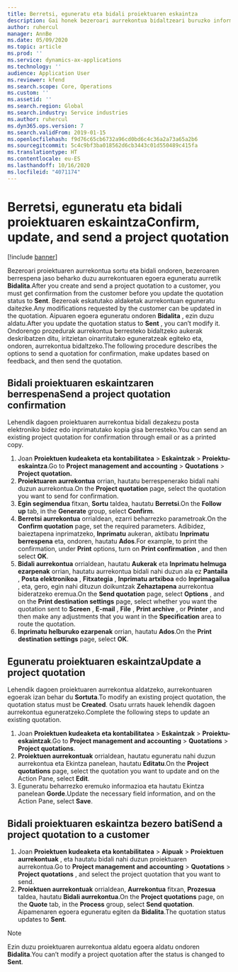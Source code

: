 ```yaml
---
title: Berretsi, eguneratu eta bidali proiektuaren eskaintza
description: Gai honek bezeroari aurrekontua bidaltzeari buruzko informazioa eskaintzen du berrespenerako, iritzietan oinarrituta aldatzeko eta aurrekontua berriro bidaltzeko.
author: ruhercul
manager: AnnBe
ms.date: 05/09/2020
ms.topic: article
ms.prod: ''
ms.service: dynamics-ax-applications
ms.technology: ''
audience: Application User
ms.reviewer: kfend
ms.search.scope: Core, Operations
ms.custom: ''
ms.assetid: ''
ms.search.region: Global
ms.search.industry: Service industries
ms.author: ruhercul
ms.dyn365.ops.version: 7
ms.search.validFrom: 2019-01-15
ms.openlocfilehash: f9d76c65cb6732a96cd0bd6c4c36a2a73a65a2b6
ms.sourcegitcommit: 5c4c9bf3ba018562d6cb3443c01d550489c415fa
ms.translationtype: HT
ms.contentlocale: eu-ES
ms.lasthandoff: 10/16/2020
ms.locfileid: "4071174"
---
```

# <a name="confirm-update-and-send-a-project-quotation"></a><span data-ttu-id="985b3-103">Berretsi, eguneratu eta bidali proiektuaren eskaintza</span><span class="sxs-lookup"><span data-stu-id="985b3-103">Confirm, update, and send a project quotation</span></span>

[!include [banner](../includes/banner.md)]

<span data-ttu-id="985b3-104">Bezeroari proiektuaren aurrekontua sortu eta bidali ondoren, bezeroaren berrespena jaso beharko duzu aurrekontuaren egoera eguneratu aurretik **Bidalita**.</span><span class="sxs-lookup"><span data-stu-id="985b3-104">After you create and send a project quotation to a customer, you must get confirmation from the customer before you update the quotation status to **Sent**.</span></span> <span data-ttu-id="985b3-105">Bezeroak eskatutako aldaketak aurrekontuan eguneratu daitezke.</span><span class="sxs-lookup"><span data-stu-id="985b3-105">Any modifications requested by the customer can be updated in the quotation.</span></span> <span data-ttu-id="985b3-106">Aipuaren egoera eguneratu ondoren **Bidalita** , ezin duzu aldatu.</span><span class="sxs-lookup"><span data-stu-id="985b3-106">After you update the quotation status to **Sent** , you can’t modify it.</span></span> <span data-ttu-id="985b3-107">Ondorengo prozedurak aurrekontua berresteko bidaltzeko aukerak deskribatzen ditu, iritzietan oinarritutako eguneratzeak egiteko eta, ondoren, aurrekontua bidaltzeko.</span><span class="sxs-lookup"><span data-stu-id="985b3-107">The following procedure describes the options to send a quotation for confirmation, make updates based on feedback, and then send the quotation.</span></span>

## <a name="send-a-project-quotation-confirmation"></a><span data-ttu-id="985b3-108">Bidali proiektuaren eskaintzaren berrespena</span><span class="sxs-lookup"><span data-stu-id="985b3-108">Send a project quotation confirmation</span></span>  

<span data-ttu-id="985b3-109">Lehendik dagoen proiektuaren aurrekontua bidali dezakezu posta elektroniko bidez edo inprimatutako kopia gisa berresteko.</span><span class="sxs-lookup"><span data-stu-id="985b3-109">You can send an existing project quotation for confirmation through email or as a printed copy.</span></span> 

1. <span data-ttu-id="985b3-110">Joan **Proiektuen kudeaketa eta kontabilitatea** > **Eskaintzak** > **Proiektu-eskaintza**.</span><span class="sxs-lookup"><span data-stu-id="985b3-110">Go to **Project management and accounting** > **Quotations** > **Project quotation.**</span></span> 
2. <span data-ttu-id="985b3-111">**Proiektuaren aurrekontua** orrian, hautatu berrespenerako bidali nahi duzun aurrekontua.</span><span class="sxs-lookup"><span data-stu-id="985b3-111">On the **Project quotation** page, select the quotation you want to send for confirmation.</span></span> 
3. <span data-ttu-id="985b3-112">**Egin segimendua** fitxan, **Sortu** taldea, hautatu **Berretsi**.</span><span class="sxs-lookup"><span data-stu-id="985b3-112">On the **Follow up** tab, in the **Generate** group, select **Confirm**.</span></span> 
4. <span data-ttu-id="985b3-113">**Berretsi aurrekontua** orrialdean, ezarri beharrezko parametroak.</span><span class="sxs-lookup"><span data-stu-id="985b3-113">On the **Confirm quotation** page, set the required parameters.</span></span> <span data-ttu-id="985b3-114">Adibidez, baieztapena inprimatzeko, **Inprimatu** aukeran, aktibatu **Inprimatu berrespena** eta, ondoren, hautatu **Ados**.</span><span class="sxs-lookup"><span data-stu-id="985b3-114">For example, to print the confirmation, under **Print** options, turn on **Print confirmation** , and then select **OK**.</span></span>
5. <span data-ttu-id="985b3-115">**Bidali aurrekontua** orrialdean, hautatu **Aukerak** eta **Inprimatu helmuga ezarpenak** orrian, hautatu aurrekontua bidali nahi duzun ala ez **Pantaila** , **Posta elektronikoa** , **Fitxategia** , **Inprimatu artxiboa** edo **Inprimagailua** , eta, gero, egin nahi dituzun doikuntzak **Zehaztapena** aurrekontua bideratzeko eremua.</span><span class="sxs-lookup"><span data-stu-id="985b3-115">On the **Send quotation** page, select **Options** , and on the **Print destination settings** page, select whether you want the quotation sent to **Screen** , **E-mail** , **File** , **Print archive** , or **Printer** , and then make any adjustments that you want in the **Specification** area to route the quotation.</span></span>
6. <span data-ttu-id="985b3-116">**Inprimatu helburuko ezarpenak** orrian, hautatu **Ados**.</span><span class="sxs-lookup"><span data-stu-id="985b3-116">On the **Print destination settings** page, select **OK**.</span></span>  

## <a name="update-a-project-quotation"></a><span data-ttu-id="985b3-117">Eguneratu proiektuaren eskaintza</span><span class="sxs-lookup"><span data-stu-id="985b3-117">Update a project quotation</span></span>

<span data-ttu-id="985b3-118">Lehendik dagoen proiektuaren aurrekontua aldatzeko, aurrekontuaren egoerak izan behar du **Sortuta**.</span><span class="sxs-lookup"><span data-stu-id="985b3-118">To modify an existing project quotation, the quotation status must be **Created**.</span></span> <span data-ttu-id="985b3-119">Osatu urrats hauek lehendik dagoen aurrekontua eguneratzeko.</span><span class="sxs-lookup"><span data-stu-id="985b3-119">Complete the following steps to update an existing quotation.</span></span> 

1. <span data-ttu-id="985b3-120">Joan **Proiektuen kudeaketa eta kontabilitatea** > **Eskaintzak** > **Proiektu-eskaintzak**.</span><span class="sxs-lookup"><span data-stu-id="985b3-120">Go to **Project management and accounting** > **Quotations** > **Project quotations**.</span></span>
2. <span data-ttu-id="985b3-121">**Proiektuen aurrekontuak** orrialdean, hautatu eguneratu nahi duzun aurrekontua eta Ekintza panelean, hautatu **Editatu**.</span><span class="sxs-lookup"><span data-stu-id="985b3-121">On the **Project quotations** page, select the quotation you want to update and on the Action Pane, select **Edit**.</span></span>
3. <span data-ttu-id="985b3-122">Eguneratu beharrezko eremuko informazioa eta hautatu Ekintza panelean **Gorde**.</span><span class="sxs-lookup"><span data-stu-id="985b3-122">Update the necessary field information, and on the Action Pane, select **Save**.</span></span>  

## <a name="send-a-project-quotation-to-a-customer"></a><span data-ttu-id="985b3-123">Bidali proiektuaren eskaintza bezero bati</span><span class="sxs-lookup"><span data-stu-id="985b3-123">Send a project quotation to a customer</span></span> 

1. <span data-ttu-id="985b3-124">Joan **Proiektuen kudeaketa eta kontabilitatea** > **Aipuak** > **Proiektuen aurrekontuak** , eta hautatu bidali nahi duzun proiektuaren aurrekontua.</span><span class="sxs-lookup"><span data-stu-id="985b3-124">Go to **Project management and accounting** > **Quotations** > **Project quotations** , and select the project quotation that you want to send.</span></span>
2. <span data-ttu-id="985b3-125">**Proiektuen aurrekontuak** orrialdean, **Aurrekontua** fitxan, **Prozesua** taldea, hautatu **Bidali aurrekontua**.</span><span class="sxs-lookup"><span data-stu-id="985b3-125">On the **Project quotations** page, on the **Quote** tab, in the **Process** group, select **Send quotation**.</span></span> <span data-ttu-id="985b3-126">Aipamenaren egoera eguneratu egiten da **Bidalita**.</span><span class="sxs-lookup"><span data-stu-id="985b3-126">The quotation status updates to **Sent**.</span></span>

> [!NOTE]
> <span data-ttu-id="985b3-127">Ezin duzu proiektuaren aurrekontua aldatu egoera aldatu ondoren **Bidalita**.</span><span class="sxs-lookup"><span data-stu-id="985b3-127">You can’t modify a project quotation after the status is changed to **Sent**.</span></span>

